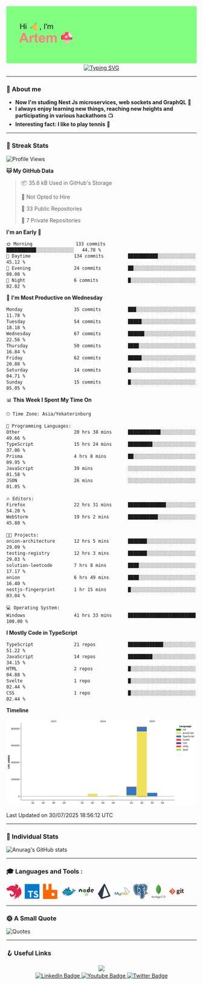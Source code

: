 <div id="header" align="center">
  <img src="https://github.com/CurlyBattery/CurlyBattery/blob/master/header.png?raw=true" alt="альтернативный текст">
  <a href="https://git.io/typing-svg"><img src="https://readme-typing-svg.demolab.com?font=Fira+Code&pause=1000&color=2BF777&width=435&lines=I've+been+doing+backend+programming+;on+Nest+JS+for+13+months+now" alt="Typing SVG" /></a>
</div>

---

### :otter: About me 
- __Now I'm studing Nest Js microservices, web sockets and GraphQL__ 🧩
- __I always enjoy learning new things, reaching new heights and participating in various hackathons__ 📺
- __Interesting fact: I like to play tennis__ 🏓

---

### :monorail: Streak Stats 

<!--START_SECTION:waka-->
![Profile Views](http://img.shields.io/badge/Profile%20Views-0-blue)

**🐱 My GitHub Data** 

> 📦 35.6 kB Used in GitHub's Storage 
 > 
> 🚫 Not Opted to Hire
 > 
> 📜 33 Public Repositories 
 > 
> 🔑 7 Private Repositories 
 > 
**I'm an Early 🐤** 

```text
🌞 Morning                133 commits         ███████████░░░░░░░░░░░░░░   44.78 % 
🌆 Daytime                134 commits         ███████████░░░░░░░░░░░░░░   45.12 % 
🌃 Evening                24 commits          ██░░░░░░░░░░░░░░░░░░░░░░░   08.08 % 
🌙 Night                  6 commits           █░░░░░░░░░░░░░░░░░░░░░░░░   02.02 % 
```
📅 **I'm Most Productive on Wednesday** 

```text
Monday                   35 commits          ███░░░░░░░░░░░░░░░░░░░░░░   11.78 % 
Tuesday                  54 commits          █████░░░░░░░░░░░░░░░░░░░░   18.18 % 
Wednesday                67 commits          ██████░░░░░░░░░░░░░░░░░░░   22.56 % 
Thursday                 50 commits          ████░░░░░░░░░░░░░░░░░░░░░   16.84 % 
Friday                   62 commits          █████░░░░░░░░░░░░░░░░░░░░   20.88 % 
Saturday                 14 commits          █░░░░░░░░░░░░░░░░░░░░░░░░   04.71 % 
Sunday                   15 commits          █░░░░░░░░░░░░░░░░░░░░░░░░   05.05 % 
```


📊 **This Week I Spent My Time On** 

```text
🕑︎ Time Zone: Asia/Yekaterinburg

💬 Programming Languages: 
Other                    20 hrs 38 mins      ████████████░░░░░░░░░░░░░   49.66 % 
TypeScript               15 hrs 24 mins      █████████░░░░░░░░░░░░░░░░   37.06 % 
Prisma                   4 hrs 8 mins        ██░░░░░░░░░░░░░░░░░░░░░░░   09.95 % 
JavaScript               39 mins             ░░░░░░░░░░░░░░░░░░░░░░░░░   01.58 % 
JSON                     26 mins             ░░░░░░░░░░░░░░░░░░░░░░░░░   01.05 % 

🔥 Editors: 
Firefox                  22 hrs 31 mins      ██████████████░░░░░░░░░░░   54.20 % 
WebStorm                 19 hrs 2 mins       ███████████░░░░░░░░░░░░░░   45.80 % 

🐱‍💻 Projects: 
onion-architecture       12 hrs 5 mins       ███████░░░░░░░░░░░░░░░░░░   29.09 % 
testing-registry         12 hrs 3 mins       ███████░░░░░░░░░░░░░░░░░░   29.03 % 
solution-leetcode        7 hrs 8 mins        ████░░░░░░░░░░░░░░░░░░░░░   17.17 % 
onion                    6 hrs 49 mins       ████░░░░░░░░░░░░░░░░░░░░░   16.40 % 
nestjs-fingerprint       1 hr 15 mins        █░░░░░░░░░░░░░░░░░░░░░░░░   03.04 % 

💻 Operating System: 
Windows                  41 hrs 33 mins      █████████████████████████   100.00 % 
```

**I Mostly Code in TypeScript** 

```text
TypeScript               21 repos            █████████████░░░░░░░░░░░░   51.22 % 
JavaScript               14 repos            █████████░░░░░░░░░░░░░░░░   34.15 % 
HTML                     2 repos             █░░░░░░░░░░░░░░░░░░░░░░░░   04.88 % 
Svelte                   1 repo              █░░░░░░░░░░░░░░░░░░░░░░░░   02.44 % 
CSS                      1 repo              █░░░░░░░░░░░░░░░░░░░░░░░░   02.44 % 
```



**Timeline**

![Lines of Code chart](https://raw.githubusercontent.com/CurlyBattery/CurlyBattery/master/assets/bar_graph.png)


 Last Updated on 30/07/2025 18:56:12 UTC
<!--END_SECTION:waka-->

---

### :slot_machine: Individual Stats 
![Anurag's GitHub stats](https://github-readme-stats.vercel.app/api?username=CurlyBattery&hide=contribs,prs&theme=dracula)

---

### :mortar_board: Languages and Tools :
<div>
  <img src="https://github.com/devicons/devicon/blob/master/icons/nestjs/nestjs-original.svg" title="Nest" alt="Nest" width="40" height="40"/>&nbsp;
  <img src="https://github.com/devicons/devicon/blob/master/icons/typescript/typescript-plain.svg" title="TypeScript" alt="TypeScript" width="40" height="40"/>&nbsp;
  <img src="https://github.com/devicons/devicon/blob/master/icons/rabbitmq/rabbitmq-original.svg" title="Rabbit" alt="RabbitMQ" width="40" height="40"/>&nbsp;
  <img src="https://github.com/devicons/devicon/blob/master/icons/docker/docker-original.svg" title="Docker" alt="Docker" width="40" height="40"/>&nbsp;
  <img src="https://github.com/devicons/devicon/blob/master/icons/nodejs/nodejs-original-wordmark.svg" title="NodeJS" alt="NodeJS" width="40" height="40"/>&nbsp;
  <img src="https://github.com/devicons/devicon/blob/master/icons/prisma/prisma-original.svg" title="Prisma"  alt="Prisma" width="40" height="40"/>&nbsp;
  <img src="https://github.com/devicons/devicon/blob/master/icons/mysql/mysql-original-wordmark.svg" title="MySQL"  alt="MySQL" width="40" height="40"/>&nbsp;
  <img src="https://github.com/devicons/devicon/blob/master/icons/postgresql/postgresql-original.svg" title="PostgreSQL"  alt="PostgreSQL" width="40" height="40"/>&nbsp;
  <img src="https://github.com/devicons/devicon/blob/master/icons/mongodb/mongodb-original-wordmark.svg" title="MongoDB" alt="MongoDB" width="40" height="40"/>&nbsp;
  <img src="https://github.com/devicons/devicon/blob/master/icons/git/git-original-wordmark.svg" title="Git" **alt="Git" width="40" height="40"/>
</div>

---

### :sun_with_face: A Small Quote
![Quotes](https://quotes-github-readme.vercel.app/api?type=horizontal&theme=dark)

---

### :hook: Useful Links 
<div align="center">
  <img src="https://media2.giphy.com/media/v1.Y2lkPTc5MGI3NjExdG1qb3M0MHpyZmczeDJoZzR4Z2lvcXBydDhpejNpb3Zoc2NoM2lnaCZlcD12MV9pbnRlcm5hbF9naWZfYnlfaWQmY3Q9Zw/FXynzLoP14IHsnfGmO/giphy.gif" height="300">
  
  <div id="badges">
  <a href="your-linkedin-URL">
    <img src="https://img.shields.io/badge/LinkedIn-blue?style=for-the-badge&logo=linkedin&logoColor=white" alt="LinkedIn Badge"/>
  </a>
  <a href="your-youtube-URL">
    <img src="https://img.shields.io/badge/YouTube-red?style=for-the-badge&logo=youtube&logoColor=white" alt="Youtube Badge"/>
  </a>
  <a href="your-twitter-URL">
    <img src="https://img.shields.io/badge/Twitter-blue?style=for-the-badge&logo=twitter&logoColor=white" alt="Twitter Badge"/>
  </a>
